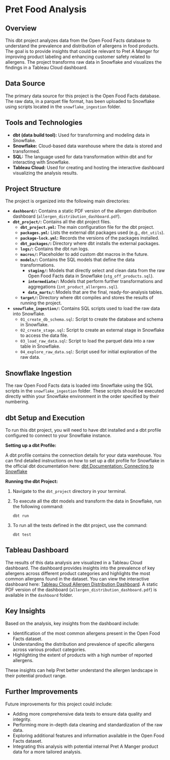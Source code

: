 # Pret Food Analysis

## Overview

This dbt project analyzes data from the Open Food Facts database to understand the prevalence and distribution of allergens in food products. The goal is to provide insights that could be relevant to Pret A Manger for improving product labeling and enhancing customer safety related to allergens. The project transforms raw data in Snowflake and visualizes the findings in a Tableau Cloud dashboard.

## Data Source

The primary data source for this project is the Open Food Facts database. The raw data, in a parquet file format, has been uploaded to Snowflake using scripts located in the `snowflake_ingestion` folder.

## Tools and Technologies

* **dbt (data build tool):** Used for transforming and modeling data in Snowflake.
* **Snowflake:** Cloud-based data warehouse where the data is stored and transformed.
* **SQL:** The language used for data transformation within dbt and for interacting with Snowflake.
* **Tableau Cloud:** Used for creating and hosting the interactive dashboard visualizing the analysis results.

## Project Structure

The project is organized into the following main directories:

* **`dashboard/`:** Contains a static PDF version of the allergen distribution dashboard (`allergen_distribution_dashboard.pdf`).
* **`dbt_project/`:** Contains all the dbt project files.
  * **`dbt_project.yml`:** The main configuration file for the dbt project.
  * **`packages.yml`:** Lists the external dbt packages used (e.g., `dbt_utils`).
  * **`package-lock.yml`:** Records the  versions of the packages installed.
  * **`dbt_packages/`:** Directory where dbt installs the external packages.
  * **`logs/`:** Contains the dbt run logs.
  * **`macros/`:** Placeholder to add custom dbt macros in the future.
  * **`models/`:** Contains the SQL models that define the data transformations.
    * **`staging/`:** Models that directly select and clean data from the raw Open Food Facts data in Snowflake (`stg_off_products.sql`).
    * **`intermediate/`:** Models that perform further transformations and aggregations (`int_product_allergens.sql`).
    * **`data_marts/`:** Models that are the final, ready-for-analysis tables.
  * **`target/`:** Directory where dbt compiles and stores the results of running the project.
* **`snowflake_ingestion/`:** Contains SQL scripts used to load the raw data into Snowflake.
  * `01_create_db_schema.sql`: Script to create the database and schema in Snowflake.
  * `02_create_stage.sql`: Script to create an external stage in Snowflake to access the data file.
  * `03_load_raw_data.sql`: Script to load the parquet data into a raw table in Snowflake.
  * `04_explore_raw_data.sql`: Script used for initial exploration of the raw data.

## Snowflake Ingestion

The raw Open Food Facts data is loaded into Snowflake using the SQL scripts in the `snowflake_ingestion` folder. These scripts should be executed directly within your Snowflake environment in the order specified by their numbering.

## dbt Setup and Execution

To run this dbt project, you will need to have dbt installed and a dbt profile configured to connect to your Snowflake instance.

**Setting up a dbt Profile:**

A dbt profile contains the connection details for your data warehouse. You can find detailed instructions on how to set up a dbt profile for Snowflake in the official dbt documentation here: [dbt Documentation: Connecting to Snowflake](https://docs.getdbt.com/docs/core/connect-data-platform/snowflake-setup)

**Running the dbt Project:**

1. Navigate to the `dbt_project` directory in your terminal.
2. To execute all the dbt models and transform the data in Snowflake, run the following command:

    ```
    dbt run
    ```

3. To run all the tests defined in the dbt project, use the command:

    ```
    dbt test
    ```

## Tableau Dashboard

The results of this data analysis are visualized in a Tableau Cloud dashboard. The dashboard provides insights into the prevalence of key allergens across different product categories and highlights the most common allergens found in the dataset. You can view the interactive dashboard here: [Tableau Cloud Allergen Distribution Dashboard](https://prod-uk-a.online.tableau.com/t/ancaconstantin1-7d7fdfda60/views/AllergenDistributionDashboard/Dashboard1). A static PDF version of the dashboard (`allergen_distribution_dashboard.pdf`) is available in the `dashboard` folder.

## Key Insights

Based on the analysis, key insights from the dashboard include:

* Identification of the most common allergens present in the Open Food Facts dataset.
* Understanding the distribution and prevalence of specific allergens across various product categories.
* Highlighting the extent of products with a high number of reported allergens.

These insights can help Pret better understand the allergen landscape in their potential product range.

## Further Improvements

Future improvements for this project could include:

* Adding more comprehensive data tests to ensure data quality and integrity.
* Performing more in-depth data cleaning and standardization of the raw data.
* Exploring additional features and information available in the Open Food Facts dataset.
* Integrating this analysis with potential internal Pret A Manger product data for a more tailored analysis.

